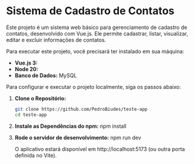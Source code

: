 # Sistema de Cadastro de Contatos

Este projeto é um sistema web básico para gerenciamento de cadastro de contatos, desenvolvido com Vue.js. Ele permite cadastrar, listar, visualizar, editar e excluir informações de contatos.


Para executar este projeto, você precisará ter instalado em sua máquina:
* **Vue.js 3:**  
* **Node 20:**  
* **Banco de Dados:** MySQL

Para configurar e executar o projeto localmente, siga os passos abaixo:

1.  **Clone o Repositório:**
    ```bash
    git clone https://github.com/PedroBiudes/teste-app
    cd teste-app
    ```

2.  **Instale as Dependências do npm:**
    npm install

3.  **Rode o servidor de desenvolvimento:**
    npm run dev

    O aplicativo estará disponível em http://localhost:5173 (ou outra porta definida no Vite).
